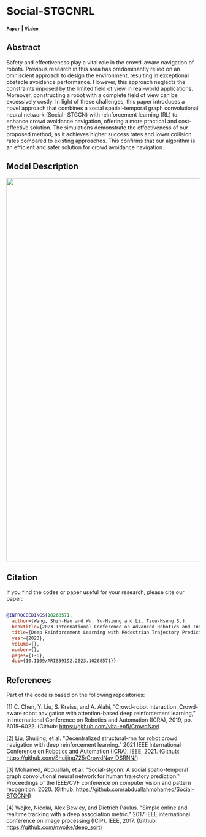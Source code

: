 # Social-STGCNRL
**[`Paper`](https://ieeexplore.ieee.org/document/10268571) | [`Video`](https://youtu.be/l1tSzOhCO0o)**
## Abstract
Safety and effectiveness play a vital role in the crowd-aware navigation of robots. Previous research in this area has predominantly relied on an omniscient approach to design the environment, resulting in exceptional obstacle avoidance performance. However, this approach neglects the constraints imposed by the limited field of view in real-world applications. Moreover, constructing a robot with a complete field of view can be excessively costly. In light of these challenges, this paper introduces a novel approach that combines a social spatial-temporal graph convolutional neural network (Social- STGCN) with reinforcement learning (RL) to enhance crowd avoidance navigation, offering a more practical and cost-effective solution. The simulations demonstrate the effectiveness of our proposed method, as it achieves higher success rates and lower collision rates compared to existing approaches. This confirms that our algorithm is an efficient and safer solution for crowd avoidance navigation.

## Model Description
<img src="https://i.imgur.com/TZFGyAF.jpg" width="1000" />

## Citation
If you find the codes or paper useful for your research, please cite our paper:
```bibtex

@INPROCEEDINGS{10268571,
  author={Wang, Shih-Hao and Wu, Yu-Hsiung and Li, Tzuu-Hseng S.},
  booktitle={2023 International Conference on Advanced Robotics and Intelligent Systems (ARIS)}, 
  title={Deep Reinforcement Learning with Pedestrian Trajectory Prediction Model for Service Robot Navigation in Crowded Environments}, 
  year={2023},
  volume={},
  number={},
  pages={1-6},
  doi={10.1109/ARIS59192.2023.10268571}}

```

## References
Part of the code is based on the following repositories:

[1] C. Chen, Y. Liu, S. Kreiss, and A. Alahi, “Crowd-robot interaction: Crowd-aware robot navigation with attention-based deep reinforcement learning,” in International Conference on Robotics and Automation (ICRA), 2019, pp. 6015–6022.
(Github: https://github.com/vita-epfl/CrowdNav)

[2] Liu, Shuijing, et al. "Decentralized structural-rnn for robot crowd navigation with deep reinforcement learning." 2021 IEEE International Conference on Robotics and Automation (ICRA). IEEE, 2021.
(Github: https://github.com/Shuijing725/CrowdNav_DSRNN/)

[3] Mohamed, Abduallah, et al. "Social-stgcnn: A social spatio-temporal graph convolutional neural network for human trajectory prediction." Proceedings of the IEEE/CVF conference on computer vision and pattern recognition. 2020.
(Github: https://github.com/abduallahmohamed/Social-STGCNN)

[4] Wojke, Nicolai, Alex Bewley, and Dietrich Paulus. "Simple online and realtime tracking with a deep association metric." 2017 IEEE international conference on image processing (ICIP). IEEE, 2017.
(Github: https://github.com/nwojke/deep_sort)
